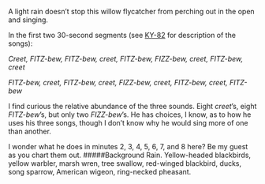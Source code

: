 A light rain doesn’t stop this willow flycatcher from perching out in the open and singing.

In the first two 30-second segments (see [KY-82](http://listeningtoacontinentsing.com/recording.php?page=KY-82) for description of the songs):  

_Creet, FITZ-bew, FITZ-bew, creet, FITZ-bew, FIZZ-bew, creet, FITZ-bew, creet_

_FITZ-bew, creet, FITZ-bew, creet, FIZZ-bew, creet, FITZ-bew, creet, FITZ-bew_

I find curious the relative abundance of the three sounds. Eight _creet_’s, eight _FITZ-bew_’s, but only two _FIZZ-bew_’s. He has choices, I know, as to how he uses his three songs, though I don’t know why he would sing more of one than another. 

I wonder what he does in minutes 2, 3, 4, 5, 6, 7, and 8 here? Be my guest as you chart them out.
#####Background
Rain. Yellow-headed blackbirds, yellow warbler, marsh wren, tree swallow, red-winged blackbird, ducks, song sparrow, American wigeon, ring-necked pheasant.
